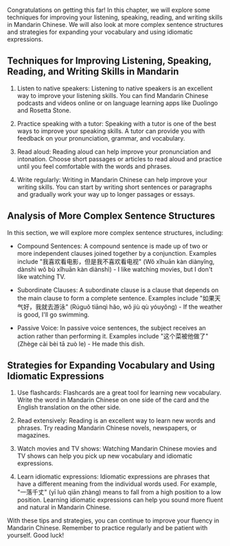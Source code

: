 
Congratulations on getting this far! In this chapter, we will explore some techniques for improving your listening, speaking, reading, and writing skills in Mandarin Chinese. We will also look at more complex sentence structures and strategies for expanding your vocabulary and using idiomatic expressions.

Techniques for Improving Listening, Speaking, Reading, and Writing Skills in Mandarin
-------------------------------------------------------------------------------------

1. Listen to native speakers: Listening to native speakers is an excellent way to improve your listening skills. You can find Mandarin Chinese podcasts and videos online or on language learning apps like Duolingo and Rosetta Stone.

2. Practice speaking with a tutor: Speaking with a tutor is one of the best ways to improve your speaking skills. A tutor can provide you with feedback on your pronunciation, grammar, and vocabulary.

3. Read aloud: Reading aloud can help improve your pronunciation and intonation. Choose short passages or articles to read aloud and practice until you feel comfortable with the words and phrases.

4. Write regularly: Writing in Mandarin Chinese can help improve your writing skills. You can start by writing short sentences or paragraphs and gradually work your way up to longer passages or essays.

Analysis of More Complex Sentence Structures
--------------------------------------------

In this section, we will explore more complex sentence structures, including:

* Compound Sentences: A compound sentence is made up of two or more independent clauses joined together by a conjunction. Examples include "我喜欢看电影，但是我不喜欢看电视" (Wǒ xǐhuān kàn diànyǐng, dànshì wǒ bù xǐhuān kàn diànshì) - I like watching movies, but I don't like watching TV.

* Subordinate Clauses: A subordinate clause is a clause that depends on the main clause to form a complete sentence. Examples include "如果天气好，我就去游泳" (Rúguǒ tiānqì hǎo, wǒ jiù qù yóuyǒng) - If the weather is good, I'll go swimming.

* Passive Voice: In passive voice sentences, the subject receives an action rather than performing it. Examples include "这个菜被他做了" (Zhège cài bèi tā zuò le) - He made this dish.

Strategies for Expanding Vocabulary and Using Idiomatic Expressions
-------------------------------------------------------------------

1. Use flashcards: Flashcards are a great tool for learning new vocabulary. Write the word in Mandarin Chinese on one side of the card and the English translation on the other side.

2. Read extensively: Reading is an excellent way to learn new words and phrases. Try reading Mandarin Chinese novels, newspapers, or magazines.

3. Watch movies and TV shows: Watching Mandarin Chinese movies and TV shows can help you pick up new vocabulary and idiomatic expressions.

4. Learn idiomatic expressions: Idiomatic expressions are phrases that have a different meaning from the individual words used. For example, "一落千丈" (yī luò qiān zhàng) means to fall from a high position to a low position. Learning idiomatic expressions can help you sound more fluent and natural in Mandarin Chinese.

With these tips and strategies, you can continue to improve your fluency in Mandarin Chinese. Remember to practice regularly and be patient with yourself. Good luck!
